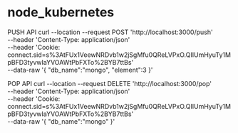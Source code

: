 # node_kubernetes

PUSH API
curl --location --request POST 'http://localhost:3000/push' \
--header 'Content-Type: application/json' \
--header 'Cookie: connect.sid=s%3AtFUx1VeewNRDvb1w2jSgMfu0QReLVPxO.QIIUmHyuTy1MpBFD3tyvwIaYVOAWtPbFXTo%2BYB7ttBs' \
--data-raw '{
    "db_name":"mongo",
    "element":3
}'

POP API
curl --location --request DELETE 'http://localhost:3000/pop' \
--header 'Content-Type: application/json' \
--header 'Cookie: connect.sid=s%3AtFUx1VeewNRDvb1w2jSgMfu0QReLVPxO.QIIUmHyuTy1MpBFD3tyvwIaYVOAWtPbFXTo%2BYB7ttBs' \
--data-raw '{
    "db_name":"mongo"
}'

